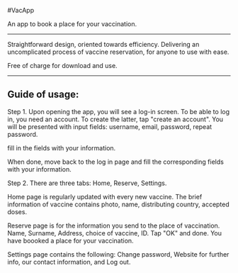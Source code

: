 
#VacApp

 An app to book a place for your vaccination.

------------------------

 Straightforward design, oriented towards efficiency. Delivering an uncomplicated process of vaccine reservation, for anyone to use with ease. 
 
 Free of charge for download and use. 
 
------------------------

 ## Guide of usage:
 
 
 
 Step 1.
 Upon opening the app, you will see a log-in screen. To be able to log in, you need an account. 
 To create the latter, tap "create an account".
 You will be presented with input fields:
 username, email, password, repeat password.
 
 fill in the fields with your information.
 
 
 When done, move back to the log in page and fill the corresponding fields with your information.
 
 
 
 Step 2.
 There are three tabs: Home, Reserve, Settings.
 
 Home page is regularly updated with every new vaccine. The brief information of vaccine contains photo, name, distributing country, accepted doses.
 
 Reserve page is for the information you send to the place of vaccination. Name, Surname, Address, choice of vaccine, ID.
 Tap "OK" and done. You have boooked a place for your vaccination.
 
 Settings page contains the following: Change password, Website for further info, our contact information, and Log out.
